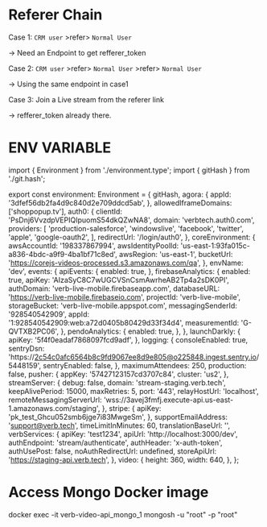 # Referer Chain

Case 1: ```CRM user``` >refer> ```Normal User```

-> Need an Endpoint to get refferer_token

Case 2: ```CRM user``` >refer> ````Normal User```` >refer> ```Normal User```

-> Using the same endpoint in case1

Case 3: Join a Live stream from the referer link

-> refferer_token already there.

# ENV VARIABLE

  import { Environment } from './environment.type';
  import { gitHash } from './git.hash';

  export const environment: Environment = {
    gitHash,
    agora: {
      appId: '3dfef56db2fa4d9c840d2e709ddcd5ab',
    },
    allowedIframeDomains: ['shoppopup.tv'],
    auth0: {
      clientId: 'PsDnj6VvzdpVEPIQIpuomS54dkQZwNA8',
      domain: 'verbtech.auth0.com',
      providers: [
        'production-salesforce',
        'windowslive',
        'facebook',
        'twitter',
        'apple',
        'google-oauth2',
      ],
      redirectUrl: '/login/auth0',
    },
    coreEnvironment: {
      awsAccountId: '198337867994',
      awsIdentityPoolId: 'us-east-1:93fa015c-a836-4bdc-a9f9-4ba1bf71c8ed',
      awsRegion: 'us-east-1',
      bucketUrl: 'https://corejs-videos-processed.s3.amazonaws.com/qa',
    },
    envName: 'dev',
    events: {
      apiEvents: {
        enabled: true,
      },
      firebaseAnalytics: {
        enabled: true,
        apiKey: 'AIzaSyC8C7wUGCVSnCsmAwrheAB2Tp4a2sDK0PI',
        authDomain: 'verb-live-mobile.firebaseapp.com',
        databaseURL: 'https://verb-live-mobile.firebaseio.com',
        projectId: 'verb-live-mobile',
        storageBucket: 'verb-live-mobile.appspot.com',
        messagingSenderId: '928540542909',
        appId: '1:928540542909:web:a72d0405b80429d33f34d4',
        measurementId: 'G-QVTXB2PC06',
      },
      pendoAnalytics: {
        enabled: true,
      },
    },
    launchDarkly: {
      apiKey: '5f4f0eadaf7868097fcd9adf',
    },
    logging: {
      consoleEnabled: true,
      sentryDsn:
        'https://2c54c0afc6564b8c9fd9067ee8d9e805@o225848.ingest.sentry.io/5448159',
      sentryEnabled: false,
    },
    maximumAttendees: 250,
    production: false,
    pusher: {
      appKey: '57427123157cd3707c84',
      cluster: 'us2',
    },
    streamServer: {
      debug: false,
      domain: 'stream-staging.verb.tech',
      keepAlivePeriod: 15000,
      maxRetries: 5,
      port: '443',
      relayHostUrl: 'localhost',
      remoteMessagingServerUrl:
        'wss://3avej3fmfj.execute-api.us-east-1.amazonaws.com/staging',
    },
    stripe: {
      apiKey: 'pk_test_Ghcu052smb6jge7i83MwgeSm',
    },
    supportEmailAddress: 'support@verb.tech',
    timeLimitInMinutes: 60,
    translationBaseUrl: '',
    verbServices: {
      apiKey: 'test1234',
      apiUrl: 'http://localhost:3000/dev',
      authEndpoint: 'stream/authenticate',
      authHeader: 'x-auth-token',
      authUsePost: false,
      noAuthRedirectUrl: undefined,
      storeApiUrl: 'https://staging-api.verb.tech',
    },
    video: {
      height: 360,
      width: 640,
    },
  };


# Access Mongo Docker image

docker exec -it verb-video-api_mongo_1 mongosh -u "root" -p "root"